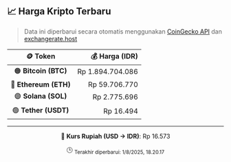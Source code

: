 

<!-- HARGA_KRIPTO -->
## 📈 Harga Kripto Terbaru

> Data ini diperbarui secara otomatis menggunakan [CoinGecko API](https://www.coingecko.com/) dan [exchangerate.host](https://exchangerate.host/)

<div align="center">

| 🪙 Token | 💰 Harga (IDR) |
|:------:|---------------:|
| 🟠 **Bitcoin (BTC)**   | Rp 1.894.704.086 |
| 🔵 **Ethereum (ETH)**  | Rp 59.706.770 |
| 🟣 **Solana (SOL)**    | Rp 2.775.696 |
| 🟢 **Tether (USDT)**   | Rp 16.494 |

---

💱 **Kurs Rupiah (USD → IDR)**: Rp 16.573

🕒 <sub>Terakhir diperbarui: 1/8/2025, 18.20.17</sub>

</div>
<!-- /HARGA_KRIPTO -->